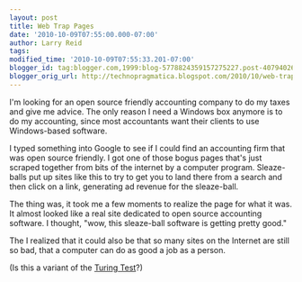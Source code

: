```yaml
---
layout: post
title: Web Trap Pages
date: '2010-10-09T07:55:00.000-07:00'
author: Larry Reid
tags: 
modified_time: '2010-10-09T07:55:33.201-07:00'
blogger_id: tag:blogger.com,1999:blog-5778824359157275227.post-4079402649335019932
blogger_orig_url: http://technopragmatica.blogspot.com/2010/10/web-trap-pages.html
---
```


I'm looking for an open source friendly accounting company to do my
taxes and give me advice. The only reason I need a Windows box anymore
is to do my accounting, since most accountants want their clients to use
Windows-based software.  
  
I typed something into Google to see if I could find an accounting firm
that was open source friendly. I got one of those bogus pages that's
just scraped together from bits of the internet by a computer program.
Sleaze-balls put up sites like this to try to get you to land there from
a search and then click on a link, generating ad revenue for the
sleaze-ball.  
  
The thing was, it took me a few moments to realize the page for what it
was. It almost looked like a real site dedicated to open source
accounting software. I thought, "wow, this sleaze-ball software is
getting pretty good."  
  
The I realized that it could also be that so many sites on the Internet
are still so bad, that a computer can do as good a job as a person.  
  
(Is this a variant of the [Turing Test][1]?)



[1]: http://en.wikipedia.org/wiki/Turing_test
